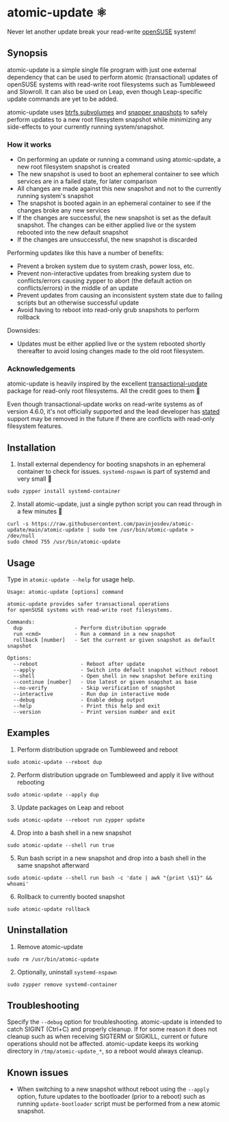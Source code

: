 # atomic-update ⚛️
Never let another update break your read-write [openSUSE](https://en.wikipedia.org/wiki/OpenSUSE) system!

## Synopsis
atomic-update is a simple single file program with just one external dependency that can be used to perform atomic (transactional) updates of openSUSE systems with read-write root filesystems such as Tumbleweed and Slowroll. It can also be used on Leap, even though Leap-specific update commands are yet to be added.

atomic-update uses [btrfs subvolumes](https://btrfs.readthedocs.io/en/latest/Subvolumes.html) and [snapper snapshots](http://snapper.io/) to safely perform updates to a new root filesystem snapshot while minimizing any side-effects to your currently running system/snapshot.

### How it works
- On performing an update or running a command using atomic-update, a new root filesystem snapshot is created
- The new snapshot is used to boot an ephemeral container to see which services are in a failed state, for later comparison
- All changes are made against this new snapshot and not to the currently running system's snapshot
- The snapshot is booted again in an ephemeral container to see if the changes broke any new services
- If the changes are successful, the new snapshot is set as the default snapshot. The changes can be either applied live or the system rebooted into the new default snapshot
- If the changes are unsuccessful, the new snapshot is discarded

Performing updates like this have a number of benefits:
- Prevent a broken system due to system crash, power loss, etc.
- Prevent non-interactive updates from breaking system due to conflicts/errors causing zypper to abort (the default action on conflicts/errors) in the middle of an update
- Prevent updates from causing an inconsistent system state due to failing scripts but an otherwise successful update
- Avoid having to reboot into read-only grub snapshots to perform rollback

Downsides:
- Updates must be either applied live or the system rebooted shortly thereafter to avoid losing changes made to the old root filesystem.

### Acknowledgements
atomic-update is heavily inspired by the excellent [transactional-update](https://github.com/openSUSE/transactional-update) package for read-only root filesystems. All the credit goes to them 🤗

Even though transactional-update works on read-write systems as of version 4.6.0, it's not officially supported and the lead developer has [stated](https://bugzilla.opensuse.org/show_bug.cgi?id=1221742#c27) support may be removed in the future if there are conflicts with read-only filesystem features.

## Installation
1. Install external dependency for booting snapshots in an ephemeral container to check for issues. `systemd-nspawn` is part of systemd and very small 👼
```
sudo zypper install systemd-container
```

2. Install atomic-update, just a single python script you can read through in a few minutes 📜
```
curl -s https://raw.githubusercontent.com/pavinjosdev/atomic-update/main/atomic-update | sudo tee /usr/bin/atomic-update > /dev/null
sudo chmod 755 /usr/bin/atomic-update
```

## Usage
Type in `atomic-update --help` for usage help.

```
Usage: atomic-update [options] command

atomic-update provides safer transactional operations
for openSUSE systems with read-write root filesystems.

Commands:
  dup                 - Perform distribution upgrade
  run <cmd>           - Run a command in a new snapshot
  rollback [number]   - Set the current or given snapshot as default snapshot

Options:
  --reboot              - Reboot after update
  --apply               - Switch into default snapshot without reboot
  --shell               - Open shell in new snapshot before exiting
  --continue [number]   - Use latest or given snapshot as base
  --no-verify           - Skip verification of snapshot
  --interactive         - Run dup in interactive mode
  --debug               - Enable debug output
  --help                - Print this help and exit
  --version             - Print version number and exit
```

## Examples
1. Perform distribution upgrade on Tumbleweed and reboot
```
sudo atomic-update --reboot dup
```

2. Perform distribution upgrade on Tumbleweed and apply it live without rebooting
```
sudo atomic-update --apply dup
```

3. Update packages on Leap and reboot
```
sudo atomic-update --reboot run zypper update
```

4. Drop into a bash shell in a new snapshot
```
sudo atomic-update --shell run true
```

5. Run bash script in a new snapshot and drop into a bash shell in the same snapshot afterward
```
sudo atomic-update --shell run bash -c 'date | awk "{print \$1}" && whoami'
```

6. Rollback to currently booted snapshot
```
sudo atomic-update rollback
```

## Uninstallation
1. Remove atomic-update
```
sudo rm /usr/bin/atomic-update
```

2. Optionally, uninstall `systemd-nspawn`
```
sudo zypper remove systemd-container
```

## Troubleshooting
Specify the `--debug` option for troubleshooting.
atomic-update is intended to catch SIGINT (Ctrl+C) and properly cleanup.
If for some reason it does not cleanup such as when receiving SIGTERM or SIGKILL, current or future operations should not be affected.
atomic-update keeps its working directory in `/tmp/atomic-update_*`, so a reboot would always cleanup.

## Known issues
- When switching to a new snapshot without reboot using the `--apply` option, future updates to the bootloader (prior to a reboot) such as running `update-bootloader` script must be performed from a new atomic snapshot.
